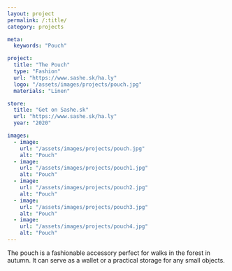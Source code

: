 ```yaml
---
layout: project
permalink: /:title/
category: projects

meta:
  keywords: "Pouch"

project:
  title: "The Pouch"
  type: "Fashion"
  url: "https://www.sashe.sk/ha.ly"
  logo: "/assets/images/projects/pouch.jpg"
  materials: "Linen"

store:
  title: "Get on Sashe.sk"
  url: "https://www.sashe.sk/ha.ly"
  year: "2020"

images:
  - image:
    url: "/assets/images/projects/pouch.jpg"
    alt: "Pouch"
  - image:
    url: "/assets/images/projects/pouch1.jpg"
    alt: "Pouch"
  - image:
    url: "/assets/images/projects/pouch2.jpg"
    alt: "Pouch"
  - image:
    url: "/assets/images/projects/pouch3.jpg"
    alt: "Pouch"
  - image:
    url: "/assets/images/projects/pouch4.jpg"
    alt: "Pouch"
---
```

<p>
  The pouch is a fashionable accessory perfect for walks in the forest in autumn.
  It can serve as a wallet or a practical storage for any small objects.
</p>
